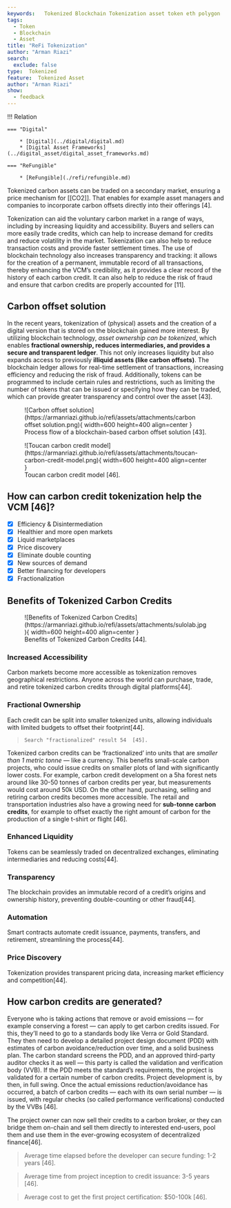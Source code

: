 ```yaml
---
keywords:   Tokenized Blockchain Tokenization asset token eth polygon
tags:
  - Token
  - Blockchain
  - Asset
title: "ReFi Tokenization"
author: "Arman Riazi"
search:
  exclude: false
type:  Tokenized
feature:  Tokenized Asset
author: "Arman Riazi"
show:
  - feedback
---
```


!!! Relation

    === "Digital"

        * [Digital](../digital/digital.md)
        * [Digital Asset Frameworks](../digital_asset/digital_asset_frameworks.md)

    === "ReFungible"
        
        * [ReFungible](./refi/refungible.md)

Tokenized carbon assets can be traded on a secondary market, ensuring a price mechanism for [[CO2]]. That enables for example asset managers and companies to incorporate carbon offsets directly into their offerings [4].

Tokenization can aid the voluntary carbon market in a range of ways, including by increasing liquidity and accessibility. Buyers and sellers can more easily trade credits, which can help to increase demand for credits and reduce volatility in the market. Tokenization can also help to reduce transaction costs and provide faster settlement times. The use of blockchain technology also increases transparency and tracking: it allows for the creation of a permanent, immutable record of all transactions, thereby enhancing the VCM’s credibility, as it provides a clear record of the history of each carbon credit. It can also help to reduce the risk of fraud and ensure that carbon credits are properly accounted for [11].

## Carbon offset solution

In the recent years, tokenization of (physical) assets and the creation of a digital version that is stored on the blockchain gained more interest. By utilizing blockchain technology, *asset ownership can be tokenized*, which enables **fractional ownership, reduces intermediaries, and provides a secure and transparent ledger**. This not only increases liquidity but also expands access to previously **illiquid assets (like carbon offsets)**. The blockchain ledger allows for real-time settlement of transactions, increasing efficiency and reducing the risk of fraud. Additionally, tokens can be programmed to include certain rules and restrictions, such as limiting the number of tokens that can be issued or specifying how they can be traded, which can provide greater transparency and control over the asset [43].


<figure markdown>
![Carbon offset solution](https://armanriazi.github.io/refi/assets/attachments/carbon offset solution.png){ width=600 height=400 align=center }
<figcaption>Process flow of a blockchain-based carbon offset solution [43].</figcaption>
</figure>

<figure markdown>
![Toucan carbon credit model](https://armanriazi.github.io/refi/assets/attachments/toucan-carbon-credit-model.png){ width=600 height=400 align=center }
<figcaption>Toucan carbon credit model [46].</figcaption>
</figure>


## How can carbon credit tokenization help the VCM [46]?

- [x] Efficiency & Disintermediation
- [x] Healthier and more open markets
- [x] Liquid marketplaces
- [x] Price discovery
- [x] Eliminate double counting
- [x] New sources of demand
- [x] Better financing for developers
- [x] Fractionalization

## Benefits of Tokenized Carbon Credits

<figure markdown>
![Benefits of Tokenized Carbon Credits](https://armanriazi.github.io/refi/assets/attachments/sulolab.jpg){ width=600 height=400 align=center }
<figcaption>Benefits of Tokenized Carbon Credits [44].</figcaption>
</figure>


### Increased Accessibility

Carbon markets become more accessible as tokenization removes geographical restrictions. Anyone across the world can purchase, trade, and retire tokenized carbon credits through digital platforms[44].

### Fractional Ownership

Each credit can be split into smaller tokenized units, allowing individuals with limited budgets to offset their footprint[44].

> `Search "fractionalized" result 54  [45].`

Tokenized carbon credits can be ‘fractionalized’ into units that are *smaller than 1 metric tonne* — like a currency. This benefits small-scale carbon projects, who could issue credits on smaller plots of land with significantly lower costs. For example, carbon credit development on a 5ha forest nets around like 30-50 tonnes of carbon credits per year, but measurements would cost around 50k USD. On the other hand, purchasing, selling and retiring carbon credits becomes more accessible. The retail and transportation industries also have a growing need for **sub-tonne carbon credits**, for example to offset exactly the right amount of carbon for the production of a single t-shirt or flight [46].

### Enhanced Liquidity

Tokens can be seamlessly traded on decentralized exchanges, eliminating intermediaries and reducing costs[44].

### Transparency

The blockchain provides an immutable record of a credit’s origins and ownership history, preventing double-counting or other fraud[44].

### Automation

Smart contracts automate credit issuance, payments, transfers, and retirement, streamlining the process[44].

### Price Discovery

Tokenization provides transparent pricing data, increasing market efficiency and competition[44].


## How carbon credits are generated?

Everyone who is taking actions that remove or avoid emissions — for example conserving a forest — can apply to get carbon credits issued. For this, they’ll need to go to a standards body like Verra or Gold Standard. They then need to develop a detailed project design document (PDD) with estimates of carbon avoidance/reduction over time, and a solid business plan. The carbon standard screens the PDD, and an approved third-party auditor checks it as well — this party is called the validation and verification body (VVB). If the PDD meets the standard’s requirements, the project is validated for a certain number of carbon credits. Project development is, by then, in full swing. Once the actual emissions reduction/avoidance has occurred, a batch of carbon credits — each with its own serial number — is issued, with regular checks (so called performance verifications) conducted by the VVBs [46].

The project owner can now sell their credits to a carbon broker, or they can bridge them on-chain and sell them directly to interested end-users, pool them and use them in the ever-growing ecosystem of decentralized finance[46].

> Average time elapsed before the developer can secure funding: 1-2 years [46].

> Average time from project inception to credit issuance: 3-5 years [46].

> Average cost to get the first project certification: $50-100k [46].

